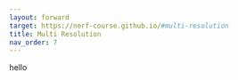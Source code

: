 ```yaml
---
layout: forward
target: https://nerf-course.github.io/#multi-resolution
title: Multi Resolution
nav_order: 7
---
```

hello
